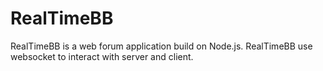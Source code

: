 # RealTimeBB

RealTimeBB is a web forum application build on Node.js. RealTimeBB use websocket to interact with server and client.
